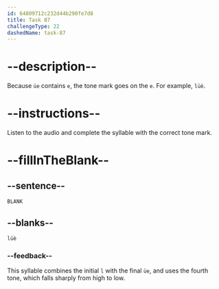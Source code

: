 ```yaml
---
id: 64809712c232d44b290fe7d8
title: Task 87
challengeType: 22
dashedName: task-87
---
```


<!-- (Audio) A: lüè -->

# --description--

Because `üe` contains `e`, the tone mark goes on the `e`. For example, `lüè`.

# --instructions--

Listen to the audio and complete the syllable with the correct tone mark.

# --fillInTheBlank--

## --sentence--

`BLANK`

## --blanks--

`lüè`

### --feedback--

This syllable combines the initial `l` with the final `üe`, and uses the fourth tone, which falls sharply from high to low.
